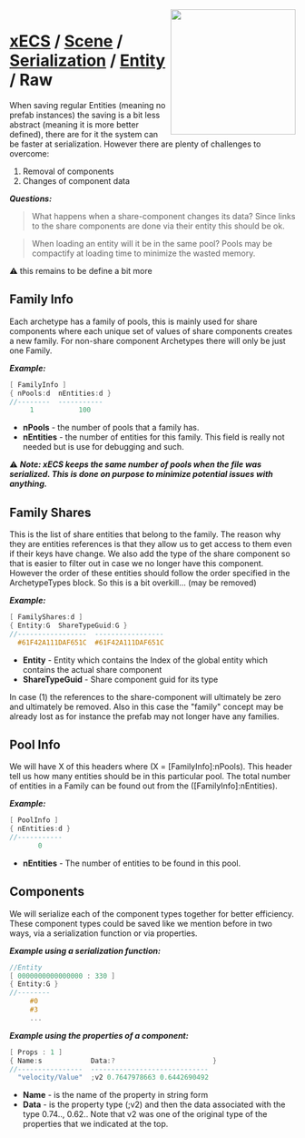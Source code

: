 <img src="https://i.imgur.com/TyjrCTS.jpg" align="right" width="220px" />

# [xECS](xECS.md) / [Scene](editor.md) / [Serialization]() / [Entity]() / Raw

When saving regular Entities (meaning no prefab instances) the saving is a bit less abstract (meaning it is more better defined), there are for it the system can be faster at serialization. However there are plenty of challenges to overcome:

1. Removal of components
2. Changes of component data

***Questions:***

> What happens when a share-component changes its data?
Since links to the share components are done via their entity this should be ok. 

> When loading an entity will it be in the same pool?
Pools may be compactify at loading time to minimize the wasted memory.

:warning: this remains to be define a bit more

## Family Info
Each archetype has a family of pools, this is mainly used for share components where each unique set of values of share components creates a new family. For non-share component Archetypes there will only be just one Family.

***Example:***
~~~cpp
[ FamilyInfo ]
{ nPools:d  nEntities:d }
//--------  -----------
     1           100     
~~~

* **nPools** - the number of pools that a family has.
* **nEntities** - the number of entities for this family. This field is really not needed but is use for debugging and such.

:warning: ***Note: xECS keeps the same number of pools when the file was serialized. This is done on purpose to minimize potential issues with anything.***

## Family Shares

This is the list of share entities that belong to the family. The reason why they are entities references is that they allow us to get access to them even if their keys have change. We also add the type of the share component so that is easier to filter out in case we no longer have this component. However the order of these entities should follow the order specified in the ArchetypeTypes block. So this is a bit overkill... (may be removed)

***Example:***
~~~cpp
[ FamilyShares:d ]
{ Entity:G  ShareTypeGuid:G }
//-----------------  -----------------
  #61F42A111DAF651C  #61F42A111DAF651C
~~~

* **Entity** - Entity which contains the Index of the global entity which contains the actual share component
* **ShareTypeGuid** - Share component guid for its type

In case (1) the references to the share-component will ultimately be zero and ultimately be removed. Also in this case the "family" concept may be already lost as for instance the prefab may not longer have any families. 

## Pool Info
We will have X of this headers where (X = [FamilyInfo]:nPools). This header tell us how many entities should be in this particular pool. The total number of entities in a Family can be found out from the ([FamilyInfo]:nEntities).

***Example:***
~~~cpp
[ PoolInfo ]
{ nEntities:d }
//-----------
       0     
~~~

* **nEntities** - The number of entities to be found in this pool.
  
## Components
We will serialize each of the component types together for better efficiency. These component types could be saved like we mention before in two ways, via a serialization function or via properties. 

***Example using a serialization function:***
~~~cpp
//Entity
[ 0000000000000000 : 330 ]
{ Entity:G }
//--------
     #0   
     #3   
     ...
~~~

***Example using the properties of a component:***
~~~cpp
[ Props : 1 ]
{ Name:s            Data:?                        }
//----------------  -----------------------------
  "velocity/Value"  ;v2 0.7647978663 0.6442690492
~~~

* **Name** - is the name of the property in string form
* **Data** - is the property type (;v2) and then the data associated with the type 0.74.., 0.62.. Note that v2 was one of the original type of the properties that we indicated at the top.

